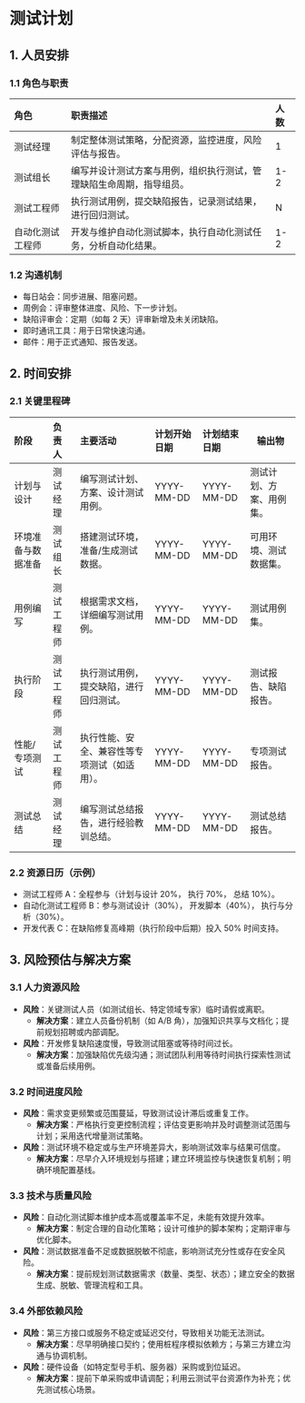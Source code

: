 # 测试计划

## 1. 人员安排

### 1.1 角色与职责
| 角色             | 职责描述                                                     | 人数 |
| :--------------- | :----------------------------------------------------------- | :--- |
| 测试经理         | 制定整体测试策略，分配资源，监控进度，风险评估与报告。       | 1    |
| 测试组长         | 编写并设计测试方案与用例，组织执行测试，管理缺陷生命周期，指导组员。 | 1-2  |
| 测试工程师       | 执行测试用例，提交缺陷报告，记录测试结果，进行回归测试。     | N    |
| 自动化测试工程师 | 开发与维护自动化测试脚本，执行自动化测试任务，分析自动化结果。 | 1-2  |

### 1.2 沟通机制
-   每日站会：同步进展、阻塞问题。
-   周例会：评审整体进度、风险、下一步计划。
-   缺陷评审会：定期（如每 2 天）评审新增及未关闭缺陷。
-   即时通讯工具：用于日常快速沟通。
-   邮件：用于正式通知、报告发送。

## 2. 时间安排

### 2.1 关键里程碑
| 阶段             | 负责人          | 主要活动                                     | 计划开始日期 | 计划结束日期 | 输出物                   |
| :--------------- | :------------------------------------------- | :----------- | :----------- | :----------------------- | ---------------- |
| 计划与设计       | 测试经理 | 编写测试计划、方案、设计测试用例。           | YYYY-MM-DD   | YYYY-MM-DD   | 测试计划、方案、用例集。 |
| 环境准备与数据准备 | 测试组长 | 搭建测试环境，准备/生成测试数据。            | YYYY-MM-DD   | YYYY-MM-DD   | 可用环境、测试数据集。   |
| 用例编写 | 测试工程师 | 根据需求文档，详细编写测试用例。 | YYYY-MM-DD | YYYY-MM-DD | 测试用例集。 |
| 执行阶段         | 测试工程师 | 执行测试用例，提交缺陷，进行回归测试。       | YYYY-MM-DD   | YYYY-MM-DD   | 测试报告、缺陷报告。     |
| 性能/专项测试     | 测试工程师 | 执行性能、安全、兼容性等专项测试（如适用）。 | YYYY-MM-DD   | YYYY-MM-DD   | 专项测试报告。           |
| 测试总结         | 测试经理 | 编写测试总结报告，进行经验教训总结。         | YYYY-MM-DD   | YYYY-MM-DD   | 测试总结报告。           |

### 2.2 资源日历（示例）
*   测试工程师 A：全程参与（计划与设计 20%， 执行 70%， 总结 10%）。
*   自动化测试工程师 B：参与测试设计（30%）， 开发脚本（40%）， 执行与分析（30%）。
*   开发代表 C：在缺陷修复高峰期（执行阶段中后期）投入 50% 时间支持。

## 3. 风险预估与解决方案

### 3.1 人力资源风险
-   **风险**：关键测试人员（如测试组长、特定领域专家）临时请假或离职。
    -   **解决方案**：建立人员备份机制（如 A/B 角），加强知识共享与文档化；提前规划招聘或内部调配。
-   **风险**：开发修复缺陷速度慢，导致测试阻塞或等待时间过长。
    -   **解决方案**：加强缺陷优先级沟通；测试团队利用等待时间执行探索性测试或准备后续用例。

### 3.2 时间进度风险
-   **风险**：需求变更频繁或范围蔓延，导致测试设计滞后或重复工作。
    -   **解决方案**：严格执行变更控制流程；评估变更影响并及时调整测试范围与计划；采用迭代增量测试策略。
-   **风险**：测试环境不稳定或与生产环境差异大，影响测试效率与结果可信度。
    -   **解决方案**：尽早介入环境规划与搭建；建立环境监控与快速恢复机制；明确环境配置基线。

### 3.3 技术与质量风险
-   **风险**：自动化测试脚本维护成本高或覆盖率不足，未能有效提升效率。
    -   **解决方案**：制定合理的自动化策略；设计可维护的脚本架构；定期评审与优化脚本。
-   **风险**：测试数据准备不足或数据脱敏不彻底，影响测试充分性或存在安全风险。
    -   **解决方案**：提前规划测试数据需求（数量、类型、状态）；建立安全的数据生成、脱敏、管理流程和工具。

### 3.4 外部依赖风险
-   **风险**：第三方接口或服务不稳定或延迟交付，导致相关功能无法测试。
    -   **解决方案**：尽早明确接口契约；使用桩程序模拟依赖方；与第三方建立沟通与协调机制。
-   **风险**：硬件设备（如特定型号手机、服务器）采购或到位延迟。
    -   **解决方案**：提前下单采购或申请调配；利用云测试平台资源作为补充；优先测试核心场景。
